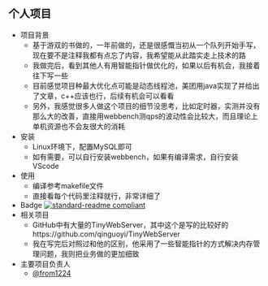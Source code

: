 

个人项目
------------
* 项目背景
	* 基于游双的书做的，一年前做的，还是很感慨当初从一个队列开始手写，现在要不是注释我都有点忘了内容，我希望能从此踏实走上技术的路
	* 我做完后，看到其他人有用智能指针做优化的，如果以后有机会，我接着往下写一些
	* 目前感觉项目种最大优化点可能是动态线程池，美团用java实现了并给出了文章，c++应该也行，后续有机会可以看看
	* 另外，我感觉很多人做这个项目的细节没思考，比如定时器，实测并没有那么大的改善，直接用webbench测qps的波动性会比较大，而且理论上单机资源也不会友很大的消耗
 * 安装
	* Linux环境下，配置MySQL即可
   	* 如有需要，可以自行安装webbench，如果有编译需求，自行安装VScode
* 使用
	* 编译参考makefile文件
 	* 直接看每个代码里注释就行，非常详细了
* Badge
  [![standard-readme compliant](https://img.shields.io/badge/readme%20style-standard-brightgreen.svg?style=flat-square)](https://github.com/RichardLitt/standard-readme)
* 相关项目
	* GitHub中有大量的TinyWebServer，其中这个是写的比较好的https://github.com/qinguoyi/TinyWebServer
 	* 我在写完后对照过和他的区别，他采用了一些智能指针的方式解决内存管理问题，我则把业务做的更加细致 		
* 主要项目负责人
	* [@from1224](https://github.com/from1224) 


